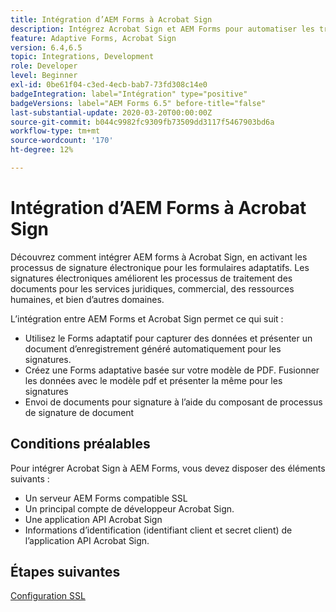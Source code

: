 ```yaml
---
title: Intégration d’AEM Forms à Acrobat Sign
description: Intégrez Acrobat Sign et AEM Forms pour automatiser les transactions complexes et inclure des signatures électroniques légales dans le cadre d’une expérience numérique transparente.
feature: Adaptive Forms, Acrobat Sign
version: 6.4,6.5
topic: Integrations, Development
role: Developer
level: Beginner
exl-id: 0be61f04-c3ed-4ecb-bab7-73fd308c14e0
badgeIntegration: label="Intégration" type="positive"
badgeVersions: label="AEM Forms 6.5" before-title="false"
last-substantial-update: 2020-03-20T00:00:00Z
source-git-commit: b044c9982fc9309fb73509dd3117f5467903bd6a
workflow-type: tm+mt
source-wordcount: '170'
ht-degree: 12%

---
```


# Intégration d’AEM Forms à Acrobat Sign

Découvrez comment intégrer AEM forms à Acrobat Sign, en activant les processus de signature électronique pour les formulaires adaptatifs. Les signatures électroniques améliorent les processus de traitement des documents pour les services juridiques, commercial, des ressources humaines, et bien d’autres domaines.

L’intégration entre AEM Forms et Acrobat Sign permet ce qui suit :

* Utilisez le Forms adaptatif pour capturer des données et présenter un document d’enregistrement généré automatiquement pour les signatures.
* Créez une Forms adaptative basée sur votre modèle de PDF. Fusionner les données avec le modèle pdf et présenter la même pour les signatures
* Envoi de documents pour signature à l’aide du composant de processus de signature de document

## Conditions préalables

Pour intégrer Acrobat Sign à AEM Forms, vous devez disposer des éléments suivants :

* Un serveur AEM Forms compatible SSL
* Un principal compte de développeur Acrobat Sign.
* Une application API Acrobat Sign
* Informations d’identification (identifiant client et secret client) de l’application API Acrobat Sign.

## Étapes suivantes

[Configuration SSL](./set-up-ssl.md)
